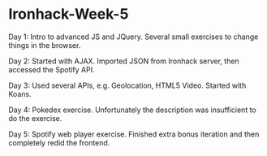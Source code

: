 # Ironhack-Week-5

Day 1: Intro to advanced JS and JQuery. Several small exercises to change things in the browser. 

Day 2: Started with AJAX. Imported JSON from Ironhack server, then accessed the Spotify API. 

Day 3: Used several APIs, e.g. Geolocation, HTML5 Video. Started with Koans.

Day 4: Pokedex exercise. Unfortunately the description was insufficient to do the exercise. 

Day 5: Spotify web player exercise. Finished extra bonus iteration and then completely redid the frontend.
